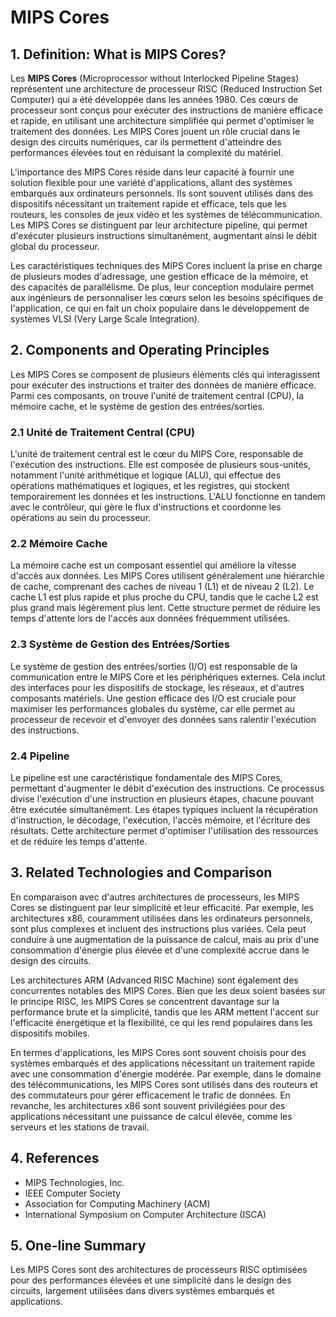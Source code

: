 # MIPS Cores

## 1. Definition: What is **MIPS Cores**?
Les **MIPS Cores** (Microprocessor without Interlocked Pipeline Stages) représentent une architecture de processeur RISC (Reduced Instruction Set Computer) qui a été développée dans les années 1980. Ces cœurs de processeur sont conçus pour exécuter des instructions de manière efficace et rapide, en utilisant une architecture simplifiée qui permet d'optimiser le traitement des données. Les MIPS Cores jouent un rôle crucial dans le design des circuits numériques, car ils permettent d'atteindre des performances élevées tout en réduisant la complexité du matériel. 

L'importance des MIPS Cores réside dans leur capacité à fournir une solution flexible pour une variété d'applications, allant des systèmes embarqués aux ordinateurs personnels. Ils sont souvent utilisés dans des dispositifs nécessitant un traitement rapide et efficace, tels que les routeurs, les consoles de jeux vidéo et les systèmes de télécommunication. Les MIPS Cores se distinguent par leur architecture pipeline, qui permet d'exécuter plusieurs instructions simultanément, augmentant ainsi le débit global du processeur.

Les caractéristiques techniques des MIPS Cores incluent la prise en charge de plusieurs modes d'adressage, une gestion efficace de la mémoire, et des capacités de parallélisme. De plus, leur conception modulaire permet aux ingénieurs de personnaliser les cœurs selon les besoins spécifiques de l'application, ce qui en fait un choix populaire dans le développement de systèmes VLSI (Very Large Scale Integration).

## 2. Components and Operating Principles
Les MIPS Cores se composent de plusieurs éléments clés qui interagissent pour exécuter des instructions et traiter des données de manière efficace. Parmi ces composants, on trouve l'unité de traitement central (CPU), la mémoire cache, et le système de gestion des entrées/sorties. 

### 2.1 Unité de Traitement Central (CPU)
L'unité de traitement central est le cœur du MIPS Core, responsable de l'exécution des instructions. Elle est composée de plusieurs sous-unités, notamment l'unité arithmétique et logique (ALU), qui effectue des opérations mathématiques et logiques, et les registres, qui stockent temporairement les données et les instructions. L'ALU fonctionne en tandem avec le contrôleur, qui gère le flux d'instructions et coordonne les opérations au sein du processeur.

### 2.2 Mémoire Cache
La mémoire cache est un composant essentiel qui améliore la vitesse d'accès aux données. Les MIPS Cores utilisent généralement une hiérarchie de cache, comprenant des caches de niveau 1 (L1) et de niveau 2 (L2). Le cache L1 est plus rapide et plus proche du CPU, tandis que le cache L2 est plus grand mais légèrement plus lent. Cette structure permet de réduire les temps d'attente lors de l'accès aux données fréquemment utilisées.

### 2.3 Système de Gestion des Entrées/Sorties
Le système de gestion des entrées/sorties (I/O) est responsable de la communication entre le MIPS Core et les périphériques externes. Cela inclut des interfaces pour les dispositifs de stockage, les réseaux, et d'autres composants matériels. Une gestion efficace des I/O est cruciale pour maximiser les performances globales du système, car elle permet au processeur de recevoir et d'envoyer des données sans ralentir l'exécution des instructions.

### 2.4 Pipeline
Le pipeline est une caractéristique fondamentale des MIPS Cores, permettant d'augmenter le débit d'exécution des instructions. Ce processus divise l'exécution d'une instruction en plusieurs étapes, chacune pouvant être exécutée simultanément. Les étapes typiques incluent la récupération d'instruction, le décodage, l'exécution, l'accès mémoire, et l'écriture des résultats. Cette architecture permet d'optimiser l'utilisation des ressources et de réduire les temps d'attente.

## 3. Related Technologies and Comparison
En comparaison avec d'autres architectures de processeurs, les MIPS Cores se distinguent par leur simplicité et leur efficacité. Par exemple, les architectures x86, couramment utilisées dans les ordinateurs personnels, sont plus complexes et incluent des instructions plus variées. Cela peut conduire à une augmentation de la puissance de calcul, mais au prix d'une consommation d'énergie plus élevée et d'une complexité accrue dans le design des circuits.

Les architectures ARM (Advanced RISC Machine) sont également des concurrentes notables des MIPS Cores. Bien que les deux soient basées sur le principe RISC, les MIPS Cores se concentrent davantage sur la performance brute et la simplicité, tandis que les ARM mettent l'accent sur l'efficacité énergétique et la flexibilité, ce qui les rend populaires dans les dispositifs mobiles.

En termes d'applications, les MIPS Cores sont souvent choisis pour des systèmes embarqués et des applications nécessitant un traitement rapide avec une consommation d'énergie modérée. Par exemple, dans le domaine des télécommunications, les MIPS Cores sont utilisés dans des routeurs et des commutateurs pour gérer efficacement le trafic de données. En revanche, les architectures x86 sont souvent privilégiées pour des applications nécessitant une puissance de calcul élevée, comme les serveurs et les stations de travail.

## 4. References
- MIPS Technologies, Inc.
- IEEE Computer Society
- Association for Computing Machinery (ACM)
- International Symposium on Computer Architecture (ISCA)

## 5. One-line Summary
Les MIPS Cores sont des architectures de processeurs RISC optimisées pour des performances élevées et une simplicité dans le design des circuits, largement utilisées dans divers systèmes embarqués et applications.